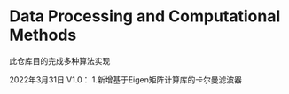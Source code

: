 # Data Processing and Computational Methods
此仓库目的完成多种算法实现


2022年3月31日
  V1.0：
    1.新增基于Eigen矩阵计算库的卡尔曼滤波器
